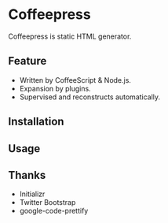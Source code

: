 # Coffeepress
Coffeepress is static HTML generator.

## Feature

* Written by CoffeeScript & Node.js.
* Expansion by plugins.
* Supervised and reconstructs automatically. 

## Installation

## Usage

## Thanks
* Initializr
* Twitter Bootstrap
* google-code-prettify
